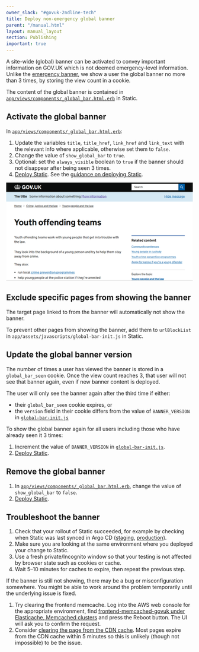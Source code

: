 ```yaml
---
owner_slack: "#govuk-2ndline-tech"
title: Deploy non-emergency global banner
parent: "/manual.html"
layout: manual_layout
section: Publishing
important: true
---
```


A site-wide (global) banner can be activated to convey important information on
GOV.UK which is not deemed emergency-level information. Unlike the [emergency
banner](/manual/emergency-publishing.html), we show a user the global banner no
more than 3 times, by storing the view count in a cookie.

The content of the global banner is contained in
[`app/views/components/_global_bar.html.erb`] in Static.

## Activate the global banner

In [`app/views/components/_global_bar.html.erb`]:

1. Update the variables `title`, `title_href`, `link_href` and `link_text` with
   the relevant info where applicable, otherwise set them to `false`.
1. Change the value of `show_global_bar` to `true`.
1. Optional: set the `always_visible` boolean to `true` if the banner should
   not disappear after being seen 3 times.
1. [Deploy Static]. See the [guidance on deploying Static](/manual/deploy-static.html).

![screenshot](images/global_banner.png)

## Exclude specific pages from showing the banner

The target page linked to from the banner will automatically not show the banner.

To prevent other pages from showing the banner, add them to `urlBlockList` in
`app/assets/javascripts/global-bar-init.js` in Static.

## Update the global banner version

The number of times a user has viewed the banner is stored in a
`global_bar_seen` cookie. Once the view count reaches 3, that user will not see
that banner again, even if new banner content is deployed.

The user will only see the banner again after the third time if either:

- their `global_bar_seen` cookie expires, or
- the `version` field in their cookie differs from the value of
  `BANNER_VERSION` in [`global-bar-init.js`]

To show the global banner again for all users including those who have already
seen it 3 times:

1. Increment the value of `BANNER_VERSION` in [`global-bar-init.js`].
1. [Deploy Static].

## Remove the global banner

1. In [`app/views/components/_global_bar.html.erb`], change the value of
   `show_global_bar` to `false`.
2. [Deploy Static].

## Troubleshoot the banner

1. Check that your rollout of Static succeeded, for example by checking when
   Static was last synced in Argo CD
   ([staging](https://argo.eks.staging.govuk.digital/applications/cluster-services/static),
   [production](https://argo.eks.production.govuk.digital/applications/cluster-services/static)).
1. Make sure you are looking at the same environment where you deployed your
   change to Static.
1. Use a fresh private/Incognito window so that your testing is not affected by
   browser state such as cookies or cache.
1. Wait 5–10 minutes for caches to expire, then repeat the previous step.

If the banner is still not showing, there may be a bug or misconfiguration
somewhere. You might be able to work around the problem temporarily until
the underlying issue is fixed.

1. Try clearing the frontend memcache. Log into the AWS web console for the
   appropriate environment, find [frontend-memcached-govuk under Elasticache,
   Memcached
   clusters](https://eu-west-1.console.aws.amazon.com/elasticache/home?region=eu-west-1#/memcached/frontend-memcached-govuk)
   and press the Reboot button. The UI will ask you to confirm the request.
1. Consider [clearing the page from the CDN
   cache](/manual/purge-cache). Most
   pages expire from the CDN cache within 5 minutes so this is unlikely (though
   not impossible) to be the issue.

[`app/views/components/_global_bar.html.erb`]: https://github.com/alphagov/static/blob/main/app/views/components/_global_bar.html.erb
[`global-bar-init.js`]: https://github.com/alphagov/static/blob/main/app/assets/javascripts/global-bar-init.js
[Deploy Static]: https://github.com/alphagov/static/actions/workflows/deploy.yml
